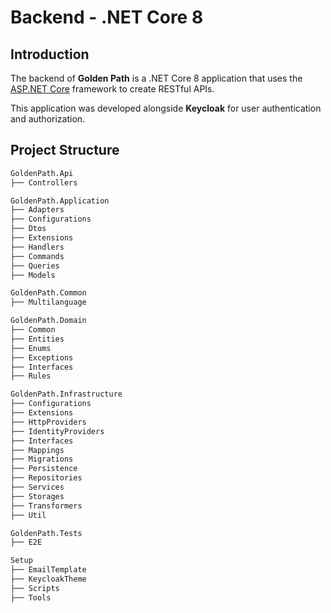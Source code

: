 # Backend - .NET Core 8

## Introduction

The backend of **Golden Path** is a .NET Core 8 application that uses the  
[ASP.NET Core](https://docs.microsoft.com/en-us/aspnet/core/?view=aspnetcore-8.0) framework to create RESTful APIs.

This application was developed alongside **Keycloak** for user authentication and authorization.

## Project Structure

```md
GoldenPath.Api
├── Controllers

GoldenPath.Application
├── Adapters
├── Configurations
├── Dtos
├── Extensions
├── Handlers
├── Commands
├── Queries
├── Models

GoldenPath.Common
├── Multilanguage

GoldenPath.Domain
├── Common
├── Entities
├── Enums
├── Exceptions
├── Interfaces
├── Rules

GoldenPath.Infrastructure
├── Configurations
├── Extensions
├── HttpProviders
├── IdentityProviders
├── Interfaces
├── Mappings
├── Migrations
├── Persistence
├── Repositories
├── Services
├── Storages
├── Transformers
├── Util

GoldenPath.Tests
├── E2E

Setup
├── EmailTemplate
├── KeycloakTheme
├── Scripts
├── Tools
```
